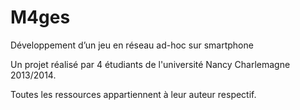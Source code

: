 M4ges
===================
Développement d’un jeu en réseau ad-hoc sur smartphone

Un projet réalisé par 4 étudiants de l'université Nancy Charlemagne 2013/2014.

Toutes les ressources appartiennent à leur auteur respectif.
